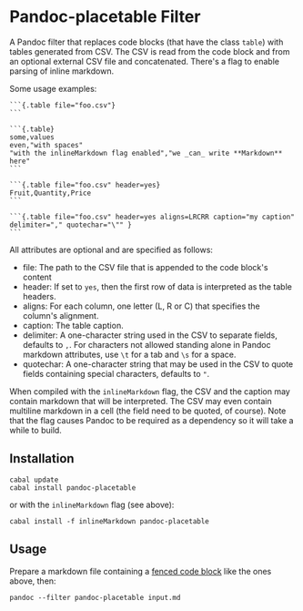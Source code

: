 # Pandoc-placetable Filter

A Pandoc filter that replaces code blocks (that have the class `table`) with tables generated from CSV.
The CSV is read from the code block and from an optional external CSV file and concatenated. There's a
flag to enable parsing of inline markdown.

Some usage examples:

    ```{.table file="foo.csv"}
    ```

    ```{.table}
    some,values
    even,"with spaces"
    "with the inlineMarkdown flag enabled","we _can_ write **Markdown** here"
    ```

    ```{.table file="foo.csv" header=yes}
    Fruit,Quantity,Price
    ```

    ```{.table file="foo.csv" header=yes aligns=LRCRR caption="my caption" delimiter="," quotechar="\"" }
    ```
All attributes are optional and are specified as follows:

- file: The path to the CSV file that is appended to the code block's content
- header: If set to `yes`, then the first row of data is interpreted as the table headers.
- aligns: For each column, one letter (L, R or C) that specifies the column's alignment.
- caption: The table caption.
- delimiter: A one-character string used in the CSV to separate fields, defaults to `,`.
  For characters not allowed standing alone in Pandoc markdown attributes, use `\t` for a
  tab and `\s` for a space.
- quotechar: A one-character string that may be used in the CSV to quote fields containing
  special characters, defaults to `"`.

When compiled with the `inlineMarkdown` flag, the CSV and the caption may contain markdown that will
be interpreted. The CSV may even contain multiline markdown in a cell (the field need to be quoted,
of course). Note that the flag causes Pandoc to be required as a dependency so it will take a while
to build.

## Installation

    cabal update
    cabal install pandoc-placetable

or with the `inlineMarkdown` flag (see above):

    cabal install -f inlineMarkdown pandoc-placetable

## Usage

Prepare a markdown file containing a [fenced code block](http://pandoc.org/README.html#fenced-code-blocks)
like the ones above, then:

    pandoc --filter pandoc-placetable input.md

